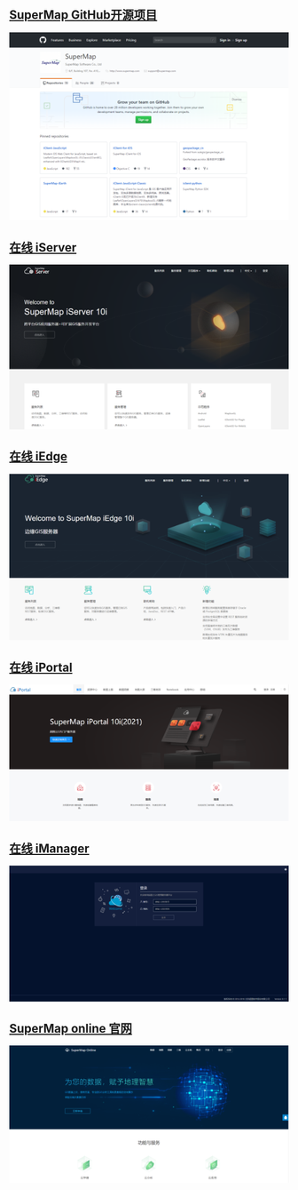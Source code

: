 <!--
 * @Author: 杨光辉(GerhardYang)
 * @Date: 2021-04-23 18:29:47
 * @LastEditors: 杨光辉(GerhardYang)
 * @LastEditTime: 2022-06-16 13:06:50
 * @Description: file content
 * @Copyright: 超图软件华中平台客户中心 (SuperMap Software Co., Ltd. -Central China Platform)
-->

## [SuperMap GitHub开源项目](https://github.com/SuperMap)

![img](./online.assets/kyzy.png)

## [在线 iServer](https://iserver.supermap.io/iserver/)

![img](./online.assets/iserver9D.png)

## [在线 iEdge](https://iedge.supermap.io/iserver/)

![img](./online.assets/iedge.png)

## [在线 iPortal](https://iportal.supermap.io/iportal/web-ui/home)

![img](./online.assets/iportal9D.png)

## [在线 iManager](http://imgr.supermap.io/imanager/)

![img](./online.assets/imagr.png)

## [SuperMap online 官网](https://www.supermapol.com/)

![img](./online.assets/./online.png)
